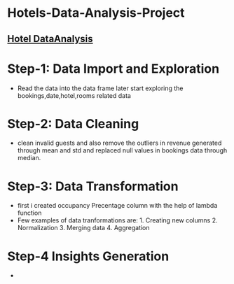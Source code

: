 # Hotels-Data-Analysis-Project
## [Hotel DataAnalysis](https://github.com/Viiiidddyyya/Hotels-Data-Analysis-Project/blob/main/exercise_solution.ipynb)
# Step-1: Data Import and Exploration
* Read the data into the data frame later start exploring the bookings,date,hotel,rooms related data
# Step-2: Data Cleaning
* clean invalid guests and also remove the outliers in revenue generated through mean and std and replaced null values in bookings data through median.
# Step-3: Data Transformation
* first i created occupancy Precentage column with the help of lambda function
* Few examples of data tranformations are:
      1. Creating new columns
      2. Normalization
      3. Merging data
      4. Aggregation
# Step-4 Insights Generation
* 
